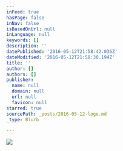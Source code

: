 ```yaml
---
inFeed: true
hasPage: false
inNav: false
isBasedOnUrl: null
inLanguage: null
keywords: []
description: ''
datePublished: '2016-05-12T21:58:42.036Z'
dateModified: '2016-05-12T21:58:30.194Z'
title: ''
author: []
authors: []
publisher:
  name: null
  domain: null
  url: null
  favicon: null
starred: true
sourcePath: _posts/2016-05-12-logo.md
_type: Blurb

---
```

![](https://the-grid-user-content.s3-us-west-2.amazonaws.com/062f21d1-95ef-4681-b41c-0ab4592e2a89.jpg)